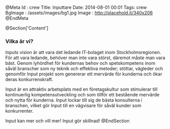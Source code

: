 @Meta
Id : crew
Title: Inputtare
Date: 2014-08-01 00:01
Tags: crew
BgImage : /assets/images/bg1.jpg
Image : http://placehold.it/340x206
@EndMeta

@Section['Content']
### Vilka är vi?

Inputs vision är att vara det ledande IT-bolaget inom Stockholmsregionen. För att vara ledande, behöver man inte vara störst, däremot måste man vara bäst. Genom lyhördhet för kundernas behov och spetskompetens inom såväl branscher som ny teknik och effektiva metoder; stöttar, vägleder och genomför Input projekt som genererar ett mervärde för kunderna och ökar deras konkurrenskraft. 

Input är en attraktiv arbetsplats med en företagskultur som stimulerar till kontinuerlig kompetensutveckling och som tillför ett bestående mervärde och nytta för kunderna. Input lockar till sig de bästa konsulterna i branschen, vilket gör Input till en vägvisare för såväl kunder som konkurrenter. 

Input kan mer och vill mer! Input gör skillnad!
@EndSection
